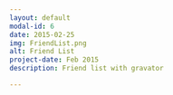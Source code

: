 ```yaml
---
layout: default
modal-id: 6
date: 2015-02-25
img: FriendList.png
alt: Friend List
project-date: Feb 2015
description: Friend list with gravator

---
```

